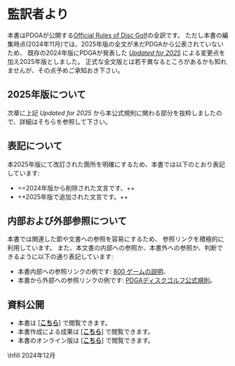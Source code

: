 # 監訳者より

本書はPDGAが公開する[Official Rules of Disc Golf](https://www.pdga.com/rules/official-rules-disc-golf)の全訳です。
ただし本書の編集時点(2024年11月)では、2025年版の全文が未だPDGAから公表されていないため、
既存の2024年版にPDGAが発表した
[*Updated for 2025*](https://www.pdga.com/news/official-rules-disc-golf-and-competition-manual-disc-golf-events-updated-2025)
による変更点を加え2025年版としました。
正式な全文版とは若干異なるところがあるかも知れませんが、その点予めご承知おき下さい。

## 2025年版について

次章に上記 *Updated for 2025* から本公式規則に関わる部分を抜粋しましたので、詳細はそちらを参照して下さい。

## 表記について

本2025年版にて改訂された箇所を明確にするため、本書では以下のとおり表記しています:

* ==2024年版から削除された文言です、++
* ++2025年版で追加された文言です。++

## 内部および外部参照について

本書では関連した節や文書への参照を容易にするため、
参照リンクを積極的に利用しています。
また、本文書の内部への参照か、本書外への参照か、判断できるように以下の通り表記しています:

* 本書内部への参照リンクの例です: [800 ゲームの説明](#ゲームの説明)、
* 本書から外部への参照リンクの例です: [PDGAディスクゴルフ公式規則](ordg/index)。

## 資料公開

* 本書は
[[**こちら**](https://jpdga-shizuoka.github.io/documents/)]
で閲覧できます。
* 本書作成による成果は
[[**こちら**](https://github.com/jpdga-shizuoka/rurles/pandoc)]
で閲覧できます。
* 本書のオンライン版は
[[**こちら**](https://jpdga-shizuoka.github.io/rules/index)]
で閲覧できます。

\hfill 2024年12月
